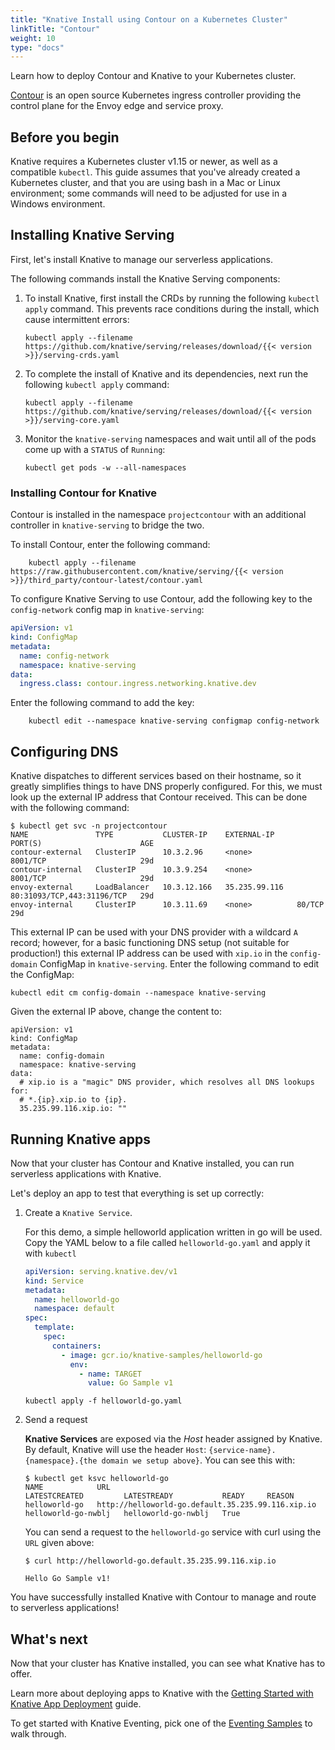 ```yaml
---
title: "Knative Install using Contour on a Kubernetes Cluster"
linkTitle: "Contour"
weight: 10
type: "docs"
---
```


Learn how to deploy Contour and Knative to your Kubernetes cluster.

[Contour](https://projectcontour.io/) is an open source Kubernetes ingress controller providing the control plane for the Envoy edge and service proxy.

## Before you begin

Knative requires a Kubernetes cluster v1.15 or newer, as well as a compatible
`kubectl`.  This guide assumes that you've already created a Kubernetes cluster,
and that you are using bash in a Mac or Linux environment; some commands will
need to be adjusted for use in a Windows environment.

## Installing Knative Serving

First, let's install Knative to manage our serverless applications.

The following commands install the Knative Serving components:

1.  To install Knative, first install the CRDs by running the following `kubectl apply`
    command. This prevents race conditions during the install, which cause intermittent errors:

        kubectl apply --filename https://github.com/knative/serving/releases/download/{{< version >}}/serving-crds.yaml

1.  To complete the install of Knative and its dependencies, next run the
    following `kubectl apply` command:

        kubectl apply --filename https://github.com/knative/serving/releases/download/{{< version >}}/serving-core.yaml

1.  Monitor the `knative-serving` namespaces and wait until all of the pods come up with a
    `STATUS` of `Running`:

    ```
    kubectl get pods -w --all-namespaces
    ```

### Installing Contour for Knative

Contour is installed in the namespace `projectcontour` with an additional controller in `knative-serving` to bridge the two.

To install Contour, enter the following command:

        kubectl apply --filename https://raw.githubusercontent.com/knative/serving/{{< version >}}/third_party/contour-latest/contour.yaml


To configure Knative Serving to use Contour, add the following key to
the `config-network` config map in `knative-serving`:

```yaml
apiVersion: v1
kind: ConfigMap
metadata:
  name: config-network
  namespace: knative-serving
data:
  ingress.class: contour.ingress.networking.knative.dev
```

Enter the following command to add the key:

        kubectl edit --namespace knative-serving configmap config-network



## Configuring DNS

Knative dispatches to different services based on their hostname, so it greatly
simplifies things to have DNS properly configured. For this, we must look up the
external IP address that Contour received. This can be done with the following command:

```
$ kubectl get svc -n projectcontour
NAME               TYPE           CLUSTER-IP    EXTERNAL-IP     PORT(S)                      AGE
contour-external   ClusterIP      10.3.2.96     <none>          8001/TCP                     29d
contour-internal   ClusterIP      10.3.9.254    <none>          8001/TCP                     29d
envoy-external     LoadBalancer   10.3.12.166   35.235.99.116   80:31093/TCP,443:31196/TCP   29d
envoy-internal     ClusterIP      10.3.11.69    <none>          80/TCP                       29d
```


This external IP can be used with your DNS provider with a wildcard `A` record;
however, for a basic functioning DNS setup (not suitable for production!) this
external IP address can be used with `xip.io` in the `config-domain` ConfigMap
in `knative-serving`. Enter the following command to edit the ConfigMap:


```
kubectl edit cm config-domain --namespace knative-serving
```

Given the external IP above, change the content to:

```
apiVersion: v1
kind: ConfigMap
metadata:
  name: config-domain
  namespace: knative-serving
data:
  # xip.io is a "magic" DNS provider, which resolves all DNS lookups for:
  # *.{ip}.xip.io to {ip}.
  35.235.99.116.xip.io: ""
```


## Running Knative apps

Now that your cluster has Contour and Knative installed, you can run serverless applications with Knative.

Let's deploy an app to test that everything is set up correctly:


1. Create a `Knative Service`.

   For this demo, a simple helloworld application written in go will be used.
   Copy the YAML below to a file called `helloworld-go.yaml` and apply it with
   `kubectl`

   ```yaml
   apiVersion: serving.knative.dev/v1
   kind: Service
   metadata:
     name: helloworld-go
     namespace: default
   spec:
     template:
       spec:
         containers:
           - image: gcr.io/knative-samples/helloworld-go
             env:
               - name: TARGET
                 value: Go Sample v1
   ```

   ```
   kubectl apply -f helloworld-go.yaml
   ```

1. Send a request

   **Knative Services** are exposed via the *Host* header assigned by Knative. By
   default, Knative will use the header `Host`:
   `{service-name}.{namespace}.{the domain we setup above}`. You can see this with:

   ```
   $ kubectl get ksvc helloworld-go
   NAME            URL                                                 LATESTCREATED         LATESTREADY           READY     REASON
   helloworld-go   http://helloworld-go.default.35.235.99.116.xip.io   helloworld-go-nwblj   helloworld-go-nwblj   True
   ```

   You can send a request to the `helloworld-go` service with curl using the `URL` given above:

   ```
   $ curl http://helloworld-go.default.35.235.99.116.xip.io

   Hello Go Sample v1!
   ```

You have successfully installed Knative with Contour to manage and route to serverless applications!

## What's next

Now that your cluster has Knative installed, you can see what Knative has to
offer.

Learn more about deploying apps to Knative with the
[Getting Started with Knative App Deployment](../serving/getting-started-knative-app.md)
guide.

To get started with Knative Eventing, pick one of the
[Eventing Samples](../eventing/samples/) to walk through.
